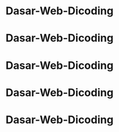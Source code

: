 # Dasar-Web-Dicoding
# Dasar-Web-Dicoding
# Dasar-Web-Dicoding
# Dasar-Web-Dicoding
# Dasar-Web-Dicoding
